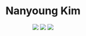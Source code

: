 
<div align="center">
  
  <h1>Nanyoung Kim</h1>
  <img src="https://img.shields.io/badge/NestJS-E0234E?style=for-the-badge&logo=NestJS&logoColor=black"/>
  <img src="https://img.shields.io/badge/NuxtJS-005221?style=for-the-badge&logo=Nuxt.JS&logoColor=black"/>
  <img src="https://img.shields.io/badge/Spring-a5d610?style=for-the-badge&logo=Spring&logoColor=white"/>

</div>
